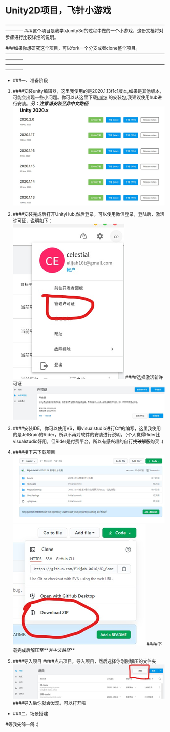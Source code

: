 # Unity2D项目，飞针小游戏
————————————————————————————————————————
###这个项目是我学习unity3d的过程中做的一个小游戏，这份文档将对步骤进行比较详细的说明。

###如果你想研究这个项目，可以fork一个分支或者clone整个项目。
————————————————————————————————————————
————————————————————————————————————————

* ###一、准备阶段
1. ####安装unity编辑器，这里我使用的是2020.1.13f1c1版本,如果是其他版本，可能会出现一些小问题。你可以从这里下载[unity](https://unity.cn/releases/full/2020) 的安装包,我建议使用hub进行安装。**_另：注意请安装至非中文路径_**
![unity各版本](./picture/unity.jpg "unity版本选择")

2. ####安装完成后打开UnityHub,然后登录，可以使用微信登录，登陆后，激活许可证，说明如下：
![激活许可证](./picture/115927.jpg)
####选择激活新许可证
![激活新许可证](./picture/120437.jpg)
3. ####安装IDE，你可以使用VS，即visualstudio进行C#的编写，这里我使用的是JetBrain的Rider，所以不再对软件的安装进行说明，（个人觉得Rider比visualstudio好用，但Rider是付费平台，所以有感兴趣的自行~~找破解版~~购买  :)
4. ####接下来下载项目
![下载项目](./picture/120725.jpg)
![下载项目](./picture/120754.jpg)
####下载完成后解压至**_非中文路径_**
5. ####导入项目
####点击项目，导入项目，然后选择你刚刚解压的文件夹
![导入项目](./picture/121457.jpg)
####导入后你就会发现，可以打开啦


* ###二、场景搭建

#等我先鸽一鸽 :)
